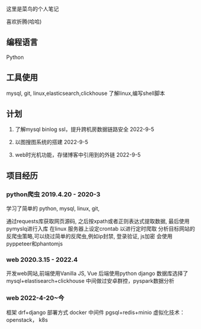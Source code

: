 这里是菜鸟的个人笔记


喜欢折腾(哈哈)


## 编程语言

Python

## 工具使用

mysql, git, linux,elasticsearch,clickhouse
了解linux,编写shell脚本


## 计划

1. 了解mysql binlog ssl，提升跨机房数据链路安全 2022-9-5

2. 以图搜图系统的搭建 2022-9-5

3. web时光机功能，存储博客中引用到的外链 2022-9-5

## 项目经历


### python爬虫 2019.4.20 - 2020-3

学习了简单的 python, mysql, linux, git,

通过requests库获取网页源码, 之后按xpath或者正则表达式提取数据, 最后使用pymyslq进行入库
在linux 服务器上设定crontab 以进行定时爬取
分析目标网站的反爬虫策略,可以绕过简单的反爬虫,例如ip封禁, 登录验证, js加密
会使用pyppeteer和phantomjs



### web 2020.3.15 - 2022.4

开发web网站,前端使用Vanilla JS, Vue
后端使用python django
数据库选择了mysql+elastisearch+clickhouse
中间做过安卓群控，pyspark数据分析



### web 2022-4-20~今

框架 drf+django
部署方式 docker
中间件 pgsql+redis+minio
虚拟化技术：openstack， k8s







